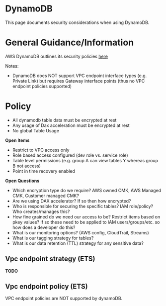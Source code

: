 # DynamoDB

This page documents security considerations when using DynamoDB.

# General Guidance/Information
AWS DynamoDB outlines its security policies [here](https://docs.aws.amazon.com/amazondynamodb/latest/developerguide/security.html)

Notes:
* DynamoDB does NOT support VPC endpoint interface types (e.g. Private Link) but requires Gateway interface points (thus no VPC endpoint policies supported)

# Policy
* All dynamodb table data must be encrypted at rest
* Any usage of Dax acceleration must be encrypted at rest
* No global Table Usage

**Open Items**
* Restrict to VPC access only
* Role based access configured (dev role vs. service role)
* Table level permissions (e.g. group A can view tables Y whereas group B not access)
* Point in time recovery enabled

**Open Questions**
* Which encryption type do we require? AWS owned CMK, AWS Managed CMK, Customer managed CMK?
* Are we using DAX accelerator? If so then how encrypted?
* Who is responsible for securing the specific tables? IAM role/policy? Who creates/manages this?
* How fine grained do we need our access to be? Restrict items based on pkey values? If so these need to be applied to IAM users/groups/etc. so how does a developer do this?
* What is our monitoring options? (AWS config, CloudTrail, Streams)
* What is our tagging strategy for tables?
* What is our data retention (TTL) strategy for any sensitive data?

## Vpc endpoint strategy (ETS)

**TODO**

## Vpc endpoint policy (ETS)
VPC endpoint policies are NOT supported by dynamoDB.
